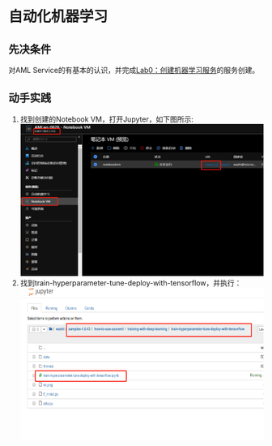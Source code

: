 # 自动化机器学习


## 先决条件
对AML Service的有基本的认识，并完成[Lab0：创建机器学习服务](https://docs.microsoft.com/zh-cn/azure/machine-learning/service/quickstart-run-cloud-notebook)的服务创建。  

## 动手实践
1. 找到创建的Notebook VM，打开Jupyter，如下图所示:
   <img width="500" height="300" src="./images/lab1-1.png"/>
2. 找到train-hyperparameter-tune-deploy-with-tensorflow，并执行：
   <img width="500" height="300" src="./images/lab2-2.png"/>
